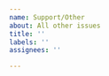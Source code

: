 ```yaml
---
name: Support/Other
about: All other issues
title: ''
labels: ''
assignees: ''

---
```


<!--
Having problems? NUnit is run entirely by volunteers from the community, but we're keen to help!

To help the others diagnose and reproduce your issue, please include as many of the following as relevant:
- The full command line being used
- Method of installation (e.g. NuGet, zip, msi)
- Log files (Run the console with `--trace=Debug` to produce these)
- Version of the NUnit Engine/Console
- All versions of the NUnit Framework in use
-->
